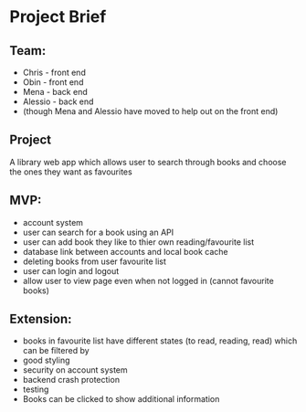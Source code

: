 # Project Brief

## Team:
- Chris - front end
- Obin - front end
- Mena - back end
- Alessio - back end
- (though Mena and Alessio have moved to help out on the front end)
	
## Project
A library web app which allows user to search through books and choose the ones they want as favourites  

## MVP:
- account system
- user can search for a book using an API
- user can add book they like to thier own reading/favourite list
- database link between accounts and local book cache
- deleting books from user favourite list
- user can login and logout
- allow user to view page even when not logged in (cannot favourite books)

## Extension:
- books in favourite list have different states (to read, reading, read) which can be filtered by
- good styling
- security on account system
- backend crash protection
- testing
- Books can be clicked to show additional information